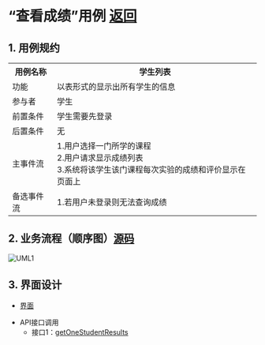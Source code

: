 # “查看成绩”用例 <a href="https://github.com/WangHanWei19971211/is_analysis/blob/master/test6/README.md">返回</a>

## 1. 用例规约

<table>
  <tr>
    <th colspan="4">用例名称</th>
    <th colspan="3">学生列表</th>
  </tr>
  <tr>
    <td colspan="4">功能</td>
    <td colspan="3">以表形式的显示出所有学生的信息</td>
  </tr>
  <tr>
    <td colspan="4">参与者</td>
    <td colspan="3">学生</td>
  </tr>
  <tr>
    <td colspan="4">前置条件</td>
    <td colspan="3">学生需要先登录</td>
  </tr>
  <tr>
    <td colspan="4">后置条件</td>
    <td colspan="3">无</td>
  </tr>
  <tr>
    <td colspan="4">主事件流</td>
    <td colspan="3">1.用户选择一门所学的课程<br>2.用户请求显示成绩列表<br>3.系统将该学生该门课程每次实验的成绩和评价显示在页面上</td>
  </tr>
  <tr>
    <td colspan="4">备选事件流</td>
    <td colspan="3">1.若用户未登录则无法查询成绩</td>
  </tr>
</table>

## 2. 业务流程（顺序图）<a href="https://github.com/WangHanWei19971211/is_analysis/blob/master/test6/用例/src/uml6.3.puml">源码</a>
![UML1](https://github.com/WangHanWei19971211/is_analysis/blob/master/test6/用例/顺序图/uml6.3.png)
## 3. 界面设计
* <a href="https://wanghanwei19971211.github.io/is_analysis_pages/test6/6.3.html">界面</a>
- API接口调用
    - 接口1：[getOneStudentResults](../接口/getOneStudentResults.md) 
